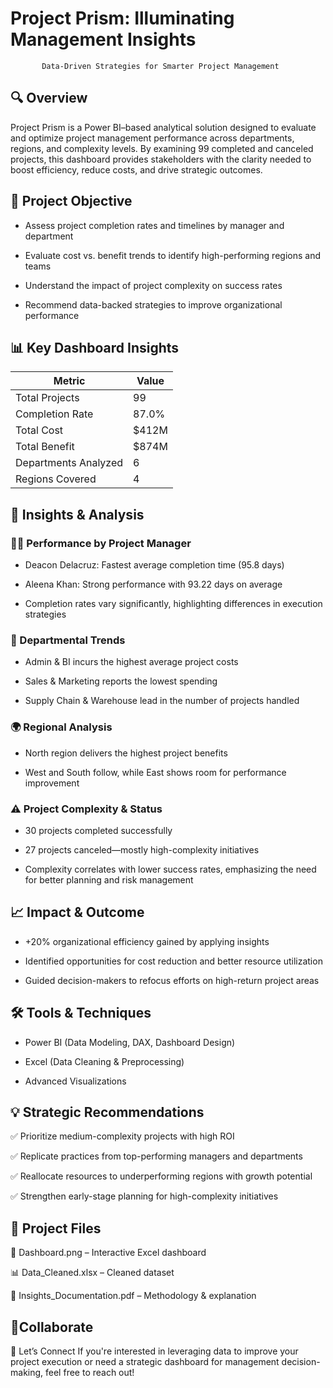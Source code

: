 
# Project Prism: Illuminating Management Insights

           Data-Driven Strategies for Smarter Project Management



## 🔍 Overview

Project Prism is a Power BI–based analytical solution designed to evaluate and optimize project management performance across departments, regions, and complexity levels. By examining 99 completed and canceled projects, this dashboard provides stakeholders with the clarity needed to boost efficiency, reduce costs, and drive strategic outcomes.



## 🎯 Project Objective


* Assess project completion rates and timelines by manager and department

* Evaluate cost vs. benefit trends to identify high-performing regions and teams

* Understand the impact of project complexity on success rates

* Recommend data-backed strategies to improve organizational performance


## 📊 Key Dashboard Insights


| Metric               | Value  |
| -------------------- | ------ |
| Total Projects       | 99     |
| Completion Rate      | 87.0%  |
| Total Cost           | \$412M |
| Total Benefit        | \$874M |
| Departments Analyzed | 6      |
| Regions Covered      | 4      |


## 🔧 Insights & Analysis
### 🧑‍💼 Performance by Project Manager
- Deacon Delacruz: Fastest average completion time (95.8 days)

- Aleena Khan: Strong performance with 93.22 days on average

- Completion rates vary significantly, highlighting differences in execution strategies

### 🏢 Departmental Trends
- Admin & BI incurs the highest average project costs

- Sales & Marketing reports the lowest spending

- Supply Chain & Warehouse lead in the number of projects handled

### 🌍 Regional Analysis
- North region delivers the highest project benefits

- West and South follow, while East shows room for performance improvement

### ⚠️ Project Complexity & Status
- 30 projects completed successfully

- 27 projects canceled—mostly high-complexity initiatives

- Complexity correlates with lower success rates, emphasizing the need for better planning and risk management

## 📈 Impact & Outcome

- +20% organizational efficiency gained by applying insights

- Identified opportunities for cost reduction and better resource utilization

- Guided decision-makers to refocus efforts on high-return project areas


## 🛠 Tools & Techniques

- Power BI (Data Modeling, DAX, Dashboard Design)

- Excel (Data Cleaning & Preprocessing)

- Advanced Visualizations 



## 💡 Strategic Recommendations
✅ Prioritize medium-complexity projects with high ROI

✅ Replicate practices from top-performing managers and departments

✅ Reallocate resources to underperforming regions with growth potential

✅ Strengthen early-stage planning for high-complexity initiatives
## 📁 Project Files
📄 Dashboard.png – Interactive Excel dashboard

📊 Data_Cleaned.xlsx – Cleaned dataset

📝 Insights_Documentation.pdf – Methodology & explanation

## 💬Collaborate
🔗 Let’s Connect
If you're interested in leveraging data to improve your project execution or need a strategic dashboard for management decision-making, feel free to reach out!
